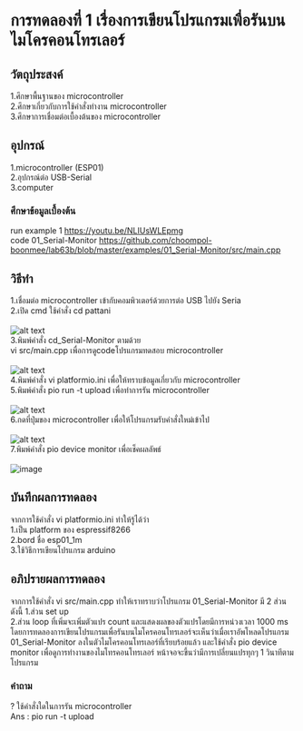 # การทดลองที่ 1 เรื่องการเขียนโปรแกรมเพื่อรันบนไมโครคอนโทรเลอร์
## วัตถุประสงค์
1.ศึกษาพื้นฐานของ microcontroller <br />
2.ศึกษาเกี่ยวกับการใช้คำสั่งทำงาน microcontroller <br />
3.ศึกษาการเชื่อมต่อเบื้องต้นของ microcontroller
## อุปกรณ์
1.microcontroller (ESP01) <br />
2.อุปกรณ์ต่อ USB-Serial <br />
3.computer
### ศึกษาข้อมูลเบื้องต้น
run example 1 https://youtu.be/NLIUsWLEpmg <br />
code 01_Serial-Monitor https://github.com/choompol-boonmee/lab63b/blob/master/examples/01_Serial-Monitor/src/main.cpp
## วิธีทำ
1.เชื่อมต่อ microcontroller เข้ากับคอมพิวเตอร์ด้วยการต่อ USB ไปยัง Seria <br />
2.เปิด cmd ใช้คำสั่ง cd pattani <br />
<br />
![alt text](https://media.discordapp.net/attachments/663373978848591875/824215655830126602/112263053-3b73cc00-8ca1-11eb-9208-d6c6f034ab40.png) <br />
3.พิมพ์คำสั่ง cd_Serial-Monitor ตามด้วย <br />
vi src/main.cpp   เพื่อการดูcodeโปรแกรมทดสอบ microcontroller <br />
<br />
![alt text](https://media.discordapp.net/attachments/663373978848591875/824218014760173578/unknown.png) <br />
4.พิมพ์คำสั่ง vi platformio.ini เพื่อให้ทราบข้อมูลเกี่ยวกับ microcontroller <br />
5.พิมพ์คำสั่ง pio run -t upload เพื่อทำการรัน microcontroller <br />
<br />
![alt text](https://media.discordapp.net/attachments/663373978848591875/824221674480074752/unknown.png?width=729&height=430) <br />
6.กดที่ปุ่มของ microcontroller เพื่อให้โปรแกรมรับคำสั่งใหม่เข้าไป <br /> 
<br />
![alt text](https://media.discordapp.net/attachments/663373978848591875/824218369196032010/112263157-6a8a3d80-8ca1-11eb-95f8-a52ef839065b.png?width=329&height=430) <br />
7.พิมพ์คำสั่ง pio device monitor เพื่อเช็คผลลัพธ์ <br />
<br />
![image](https://user-images.githubusercontent.com/80882373/112289782-30309880-8cc1-11eb-9df2-e2e8afb0e747.png) <br />
## บันทึกผลการทดลอง
จากการใช้คำสั่ง vi platformio.ini ทำให้รู้ได้ว่า <br>
1.เป็น platform ของ espressif8266 <br>
2.bord ชื่อ esp01_1m <br>
3.ใช้วิธีการเขียนโปรแกรม arduino
## อภิปรายผลการทดลอง
จากการใช้คำสั่ง vi src/main.cpp ทำให้เราทราบว่าโปรแกรม 01_Serial-Monitor มี 2 ส่วนดังนี้
1.ส่วน set up <br>
2.ส่วน loop ที่เพิ่มจะเพิ่มตัวแปร count และแสดงผลของตัวแปรโดยมีการหน่วงเวลา 1000 ms โดยการทดลองการเขียนโปรแกรมเพื่อรันบนไมโครคอนโทรเลอร์จะเห็นว่าเมื่อเราอัพโหลดโปรแกรม 01_Serial-Monitor ลงในตัวไมโครคอนโทรเลอร์ที่เรียบร้อยแล้ว และใช้คำสั่ง pio device monitor เพื่อดูการทำงานของไมโทรคอนโทรเลอร์ หน้าจอจะขึ้นว่ามีการเปลี่ยนแปรทุกๆ 1 วินาทีตามโปรแกรม
### คำถาม
? ใช้คำสั่งใดในการรัน microcontroller <br />
Ans : pio run -t upload
